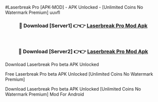 #Laserbreak Pro [APK-MOD] - APK Unlocked - [Unlimited Coins No Watermark Premium] uuvfl



<div align="center">

<h3>🔴 Download [Server1] 👉👉 <a href="https://momento.my/?title=Laserbreak_Pro">Laserbreak Pro Mod Apk</a></h3><br>

<h3>🔴 Download [Server2] 👉👉 <a href="https://momento.my/?title=Laserbreak_Pro">Laserbreak Pro Mod Apk</a></h3>
</div>



Download Laserbreak Pro beta APK Unlocked

Free Laserbreak Pro beta APK Unlocked [Unlimited Coins No Watermark Premium]

Download Laserbreak Pro beta APK Unlocked [Unlimited Coins No Watermark Premium] Mod For Android
